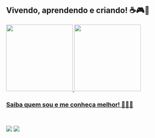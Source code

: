 ## Vivendo, aprendendo e criando! ☕🎮🐶

<div>
 <a href="https://github.com/PHCordeiro">
 <img loading="lazy" height="180em" src="https://github-readme-stats.vercel.app/api/top-langs/?username=PHCordeiro&layout=compact&langs_count=7&theme=dracula"/>
 <img loading="lazy" height="180em" src="https://github-readme-stats.vercel.app/api?username=PHCordeiro&show_icons=true&theme=dracula&include_all_commits=true&count_private=true"/>
</div>
  
  ### Saiba quem sou e me conheça melhor! 🐢🐢🐢 
  
  <br>
 
<div> 

  <a href="https://www.instagram.com/pedro_h.cordeiro/" target="_blank"><img src="https://img.shields.io/badge/-Instagram-%23E4405F?style=for-the-badge&logo=instagram&logoColor=white" target="_blank"></a>
 <a href="https://twitter.com/Acc3l3ratorKun" target="_blank"><img src="https://img.shields.io/twitter/url?style=social&url=https%3A%2F%2Ftwitter.com%2FAcc3l3ratorKun" target="_blank"></a> 
 

</div>
